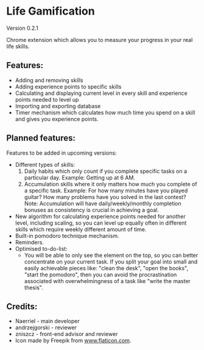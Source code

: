 # Life Gamification
Version 0.2.1

Chrome extension which allows you to measure your progress in your real life skills.
## Features:
 - Adding and removing skills
 - Adding experience points to specific skills
 - Calculating and displaying current level in every skill and experience points needed to level up
 - Importing and exporting database
 - Timer mechanism which calculates how much time you spend on a skill and gives you experience points.

## Planned features:
Features to be added in upcoming versions:
 - Different types of skills:
    1. Daily habits which only count if you complete specific tasks on a particular day. 
    Example: Getting up at 6 AM.
    2. Accumulation skills where it only matters how much you complete of a specific task.
    Example: For how many minutes have you played guitar? How many problems have you solved in the last contest?
    Note: Accumulation will have daily/weekly/monthly completion bonuses as consistency is crucial in achieving a goal.
 - New algorithm for calculating experience points needed for another level, including scaling, so you can level up equally often in different skills which require weekly different amount of time.
 - Built-in pomodoro technique mechanism.
 - Reminders.
 - Optimised to-do-list:
    - You will be able to only see the element on the top, so you can better concentrate on your current task. If you split your goal into small and easily achievable pieces like: "clean the desk", "open the books", "start the pomodoro", then you can avoid the procrastination associated with overwhelmingness of a task like "write the master thesis".


## Credits:
 - Naerriel - main developer
 - andrzejgorski - reviewer
 - zniszcz - front-end advisor and reviewer
 - Icon made by Freepik from www.flaticon.com.
